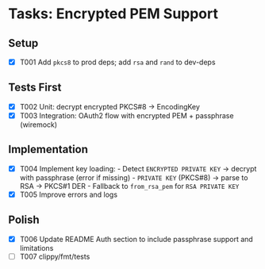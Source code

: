 # Tasks: Encrypted PEM Support

## Setup
- [x] T001 Add `pkcs8` to prod deps; add `rsa` and `rand` to dev-deps

## Tests First
- [x] T002 Unit: decrypt encrypted PKCS#8 → EncodingKey
- [x] T003 Integration: OAuth2 flow with encrypted PEM + passphrase (wiremock)

## Implementation
- [x] T004 Implement key loading:
      - Detect `ENCRYPTED PRIVATE KEY` → decrypt with passphrase (error if missing)
      - `PRIVATE KEY` (PKCS#8) → parse to RSA → PKCS#1 DER
      - Fallback to `from_rsa_pem` for `RSA PRIVATE KEY`
- [x] T005 Improve errors and logs

## Polish
- [x] T006 Update README Auth section to include passphrase support and limitations
- [ ] T007 clippy/fmt/tests
